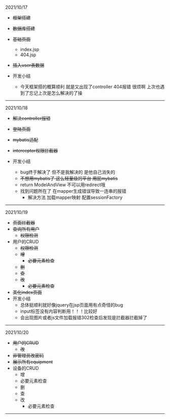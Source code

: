 2021/10/17

+ ~~框架搭建~~
+ ~~数据库搭建~~
+ ~~基础页面~~
    + index.jsp
    + 404.jsp
+ ~~插入user表数据~~

+ 开发小结
    + 今天框架搭的概算顺利 就是又出现了controller 404报错 很烦啊 上次也遇到了忘记上次是怎么解决的了操

---

2021/10/18

+ ~~解决controller报错~~
+ ~~登陆页面~~
+ ~~mybatis适配~~
+ ~~interceptor权限拦截器~~

+ 开发小结
  + bug终于解决了 但不是我解决的 是他自己消失的
  + ~~不想用mybatis了 这么轻量级的平台 用屁mybatis~~
  + return ModelAndView 不可以用redirect哦
  + 找到问题所在了 在mapper生成错误导致一连串的报错
    + 解决方法 加载mapper映射 配置sessionFactory

---

2021/10/19

+ ~~页面拦截器~~
+ ~~查询所有用户~~
  + ~~权限检测~~
+ 用户的CRUD
  + ~~权限检测~~
  + ~~增~~
    + ~~必要元素检查~~
  + ~~删~~
  + ~~查~~
  + ~~改~~
    + ~~必要元素检查~~
+ ~~美化index页面~~
+ 开发小结
  + 总体挺顺利就好像jquery在jsp页面用有点奇怪的bug
  + input标签没有内容判断用！！！比较好
  + 会出现图片或者js文件加载报错302检查后发现是拦截器拦截掉了

---

2021/10/20

+ ~~用户的CRUD~~
  + ~~改~~
+ ~~非管理员改密码~~
+ ~~展示所有equipment~~
+ 设备的CRUD
  + 增
  + 必要元素检查
  + 删
  + 查
  + 改
    + 必要元素检查

---